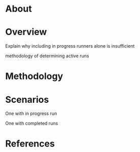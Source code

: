 # About

# Overview

Explain why including in progress runners alone is insufficient

methodology of determining active runs

# Methodology

# Scenarios

One with in progress run

One with completed runs


# References